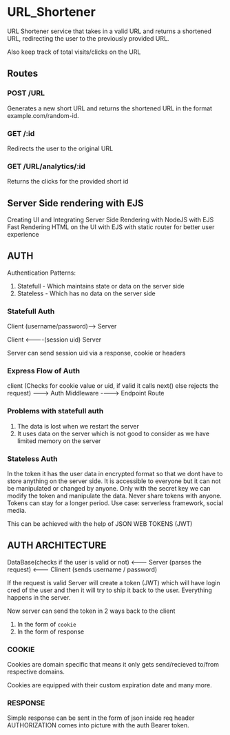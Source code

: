 # URL_Shortener

URL Shortener service that takes in a valid URL and returns a shortened URL, redirecting the user to the previously provided URL. 

Also keep track of total visits/clicks on the URL

## Routes 

### POST /URL  
Generates a new short URL and returns the shortened URL in the format example.com/random-id.

### GET /:id 
Redirects the user to the original URL

### GET /URL/analytics/:id
Returns the clicks for the provided short id

## Server Side rendering with EJS
Creating UI and Integrating Server Side Rendering with NodeJS with EJS
Fast Rendering HTML on the UI with EJS with static router for better user experience

## AUTH

Authentication Patterns:
1. Statefull - Which maintains state or data on the server side
2. Stateless - Which has no data on the server side

### Statefull Auth

Client (username/password)--> Server

Client <----(session uid) Server

Server can send session uid via a response, cookie or headers

### Express Flow of Auth


client (Checks for cookie value or uid, if valid it calls next() else rejects the request) ---> Auth Middleware ----> Endpoint Route

### Problems with statefull auth

1. The data is lost when we restart the server
2. It uses data on the server which is not good to consider as we have limited memory on the server

### Stateless Auth

In the token it has the user data in encrypted format so that we dont have to store anything on the server side. It is accessible to everyone but it can not be manipulated or changed by anyone. Only with the secret key we can modify the token and manipulate the data. Never share tokens with anyone. Tokens can stay for a longer period. Use case: serverless framework, social media.

This can be achieved with the help of JSON WEB TOKENS (JWT)

## AUTH ARCHITECTURE

DataBase(checks if the user is valid or not)  <---  Server (parses the request)  <--- Clinent (sends username / password)

If the request is valid Server will create a token (JWT) which will have login cred of the user and then it will try to ship it back to the user. Everything happens in the server.

Now server can send the token in 2 ways back to the client
 1. In the form of `cookie`
 2. In the form of response

### COOKIE

Cookies are domain specific that means it only gets send/recieved to/from respective domains.

Cookies are equipped with their custom expiration date and many more.

### RESPONSE

Simple response can be sent in the form of json inside req header
AUTHORIZATION comes into picture with the auth Bearer token.
